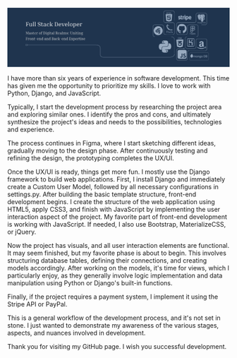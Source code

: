 ![I am GitHub Readme Generator's creator](https://github.com/Aleksandre19/Aleksandre19/blob/main/banner.png?raw=true)

I have more than six years of experience in software development. This time has given me the opportunity to prioritize my skills. I love to work with Python, Django, and JavaScript.

Typically, I start the development process by researching the project area and exploring similar ones. I identify the pros and cons, and ultimately synthesize the project's ideas and needs to the possibilities, technologies and experience. 

The process continues in Figma, where I start sketching different ideas, gradually moving to the design phase. After continuously testing and refining the design, the prototyping completes the UX/UI.

Once the UX/UI is ready, things get more fun. I mostly use the Django framework to build web applications. First, I install Django and immediately create a Custom User Model, followed by all necessary configurations in settings.py. After building the basic template structure, front-end development begins. I create the structure of the web application using HTML5, apply CSS3, and finish with JavaScript by implementing the user interaction aspect of the project. My favorite part of front-end development is working with JavaScript. If needed, I also use Bootstrap, MaterializeCSS, or jQuery.

Now the project has visuals, and all user interaction elements are functional. It may seem finished, but my favorite phase is about to begin. This involves structuring database tables, defining their connections, and creating models accordingly. After working on the models, it's time for views, which I particularly enjoy, as they generally involve logic implementation and data manipulation using Python or Django's built-in functions.

Finally, if the project requires a payment system, I implement it using the Stripe API or PayPal.

This is a general workflow of the development process, and it's not set in stone. I just wanted to demonstrate my awareness of the various stages, aspects, and nuances involved in development.

Thank you for visiting my GitHub page. I wish you successful development.




